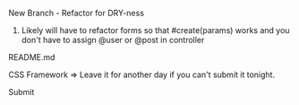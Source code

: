 New Branch - Refactor for DRY-ness
 1. Likely will have to refactor forms so that #create(params) works and you don't have to assign @user or @post in controller

README.md

CSS Framework 
 => Leave it for another day if you can't submit it tonight.

Submit
